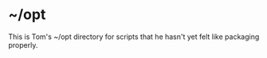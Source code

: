 ~/opt
====
This is Tom's ~/opt directory for scripts that he hasn't yet felt like
packaging properly.
